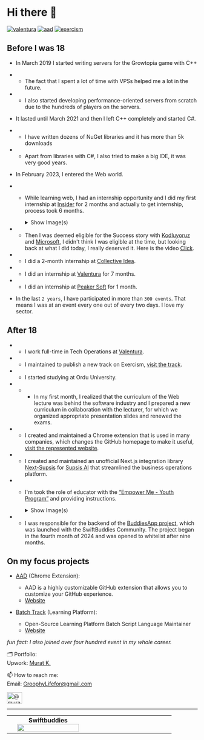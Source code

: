 # Hi there 👋

[![valentura](https://github.com/user-attachments/assets/808e7442-08f8-4da2-a217-fa245ecb005a)](https://valentura.com/)
[![aad](https://github.com/user-attachments/assets/0c7d941b-7060-427c-b5d0-a95409bfa96f)](https://chromewebstore.google.com/detail/aad-highly-customizable-g/mgcjpifcmjkabdlpgbiahcdhknjjdmff)
[![exercism](https://github.com/user-attachments/assets/e58c8f39-7283-4278-a26e-7e0a8fc5c282)](https://exercism.org/tracks/batch)

## Before I was 18

- In March 2019 I started writing servers for the Growtopia game with C++
- - The fact that I spent a lot of time with VPSs helped me a lot in the future.
- - I also started developing performance-oriented servers from scratch due to the hundreds of players on the servers.
- It lasted until March 2021 and then I left C++ completely and started C#.
- - I have written dozens of NuGet libraries and it has more than 5k downloads
- - Apart from libraries with C#, I also tried to make a big IDE, it was very good years.
- In February 2023, I entered the Web world.
- - While learning web, I had an internship opportunity and I did my first internship at [Insider](https://useinsider.com/) for 2 months and actually to get internship, process took 6 months.
    <details>
      <summary>Show Image(s)</summary>

      ![0_6IvMgMgAaRghgaG5](https://github.com/user-attachments/assets/c2539af4-13f4-46e8-9dc2-1fc1921ebc8e)
      ![0_6GiVrBlQDR-n9fAs](https://github.com/user-attachments/assets/b01a5186-fa66-4199-9ebf-9e56931368f9)



    </details>
- - Then I was deemed eligible for the Success story with [Kodluyoruz](https://www.kodluyoruz.org/en) and [Microsoft](https://microsoft.com/), I didn't think I was eligible at the time, but looking back at what I did today, I really deserved it. Here is the video [Click](https://www.youtube.com/watch?v=SiRbxzKw-hY&t=1s).
- - I did a 2-month internship at [Collective Idea](https://www.collectiveidea.net/).
- - I did an internship at [Valentura](https://valentura.com/) for 7 months.
- - I did an internship at [Peaker Soft](https://peakersoft.net/) for 1 month.

- In the last `2 years`, I have participated in more than `300 events`. That means I was at an event every one out of every two days. I love my sector.

## After 18

- - I work full-time in Tech Operations at [Valentura](https://valentura.com/).
- - I maintained to publish a new track on Exercism, [visit the track](https://exercism.org/tracks/batch).
- - I started studying at Ordu University.
- - - In my first month, I realized that the curriculum of the Web lecture was behind the software industry and I prepared a new curriculum in collaboration with the lecturer, for which we organized appropriate presentation slides and renewed the exams.
- - I created and maintained a Chrome extension that is used in many companies, which changes the GitHub homepage to make it useful, [visit the represented website](https://aad-ext.vercel.app/).
- - I created and maintained an unofficial Next.js integration library [Next-Supsis](https://github.com/GroophyLifefor/next-supsis) for [Supsis AI](https://supsis.com/) that streamlined the business operations platform.
- - I'm took the role of educator with the [“Empower Me - Youth Program”](https://habitatdernegi.org/en/entrepreneurship/empower-me-youth-program/) and providing instructions.
    <details>
      <summary>Show Image(s)</summary>

      ![470086807_18474821071000986_7678186982816186846_n](https://github.com/user-attachments/assets/476c8ef3-d4f8-4509-ac6d-1c5455f2d538)

    </details>
- - I was responsible for the backend of the [BuddiesApp project](https://github.com/SwiftBuddiesTR/BuddiesIOS), which was launched with the SwiftBuddies Community. The project began in the fourth month of 2024 and was opened to whitelist after nine months.

## On my focus projects

- [AAD](https://github.com/GroophyLifefor/aad) (Chrome Extension):
  - AAD is a highly customizable GitHub extension that allows you to customize your GitHub experience.
  - [Website](https://aad-ext.vercel.app/)

 
- [Batch Track](https://github.com/exercism/batch) (Learning Platform):
  - Open-Source Learning Platform Batch Script Language Maintainer
  - [Website](https://exercism.org/tracks/batch)

_fun fact: I also joined over four hundred event in my whole career._

🗂️ Portfolio: \
Upwork:  [Murat K.](https://www.upwork.com/freelancers/~0188f6ba1afc59d755)


📫 How to reach me: \
Email:   [GroophyLifefor@gmail.com](mailto:GroophyLifefor@gmail.com)

<a href="https://medium.com/@muratkirazkaya" target="blank"><img align="center" src="https://raw.githubusercontent.com/rahuldkjain/github-profile-readme-generator/master/src/images/icons/Social/medium.svg" alt="@muratkirazkaya" height="30" width="40" /></a>

---

<center>
     <table cellpadding="1" width="80%">
       <col width="33%">
       <col width="33%">
       <tr align="center">
       </tr>
       <tr align="center">
           <td style="border:none;vertical-align:middle;">
                <b>Swiftbuddies</b>
                <img src="https://github.com/GroophyLifefor/GroophyLifefor/assets/77299279/65047771-ee9a-490a-804b-d7c40b8864c0" width="90%" > </td>
          </tr>
     </table>
</center>
